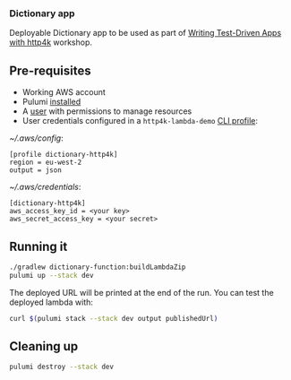 ### Dictionary app 

Deployable Dictionary app to be used as part of [Writing Test-Driven Apps with http4k](/http4k/Writing_Test_Driven_Apps_with_http4k) workshop.

## Pre-requisites

* Working AWS account
* Pulumi [installed](https://www.pulumi.com/docs/get-started/install/)
* A [user](https://aws.amazon.com/iam/) with permissions to manage resources
* User credentials configured in a `http4k-lambda-demo` [CLI profile](https://docs.aws.amazon.com/cli/latest/userguide/cli-configure-profiles.html): 

*~/.aws/config*:

```
[profile dictionary-http4k]
region = eu-west-2
output = json
```
*~/.aws/credentials*:

```
[dictionary-http4k]
aws_access_key_id = <your key>
aws_secret_access_key = <your secret>
```

## Running it

```bash
./gradlew dictionary-function:buildLambdaZip
pulumi up --stack dev
```

The deployed URL will be printed at the end of the run. You can test the deployed lambda with: 
```bash
curl $(pulumi stack --stack dev output publishedUrl) 
```

## Cleaning up

```bash
pulumi destroy --stack dev
```
